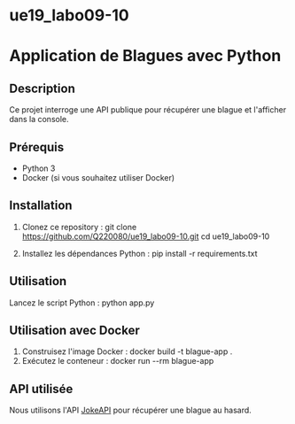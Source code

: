 # ue19_labo09-10
# Application de Blagues avec Python

## Description
Ce projet interroge une API publique pour récupérer une blague et l'afficher dans la console.

## Prérequis
- Python 3
- Docker (si vous souhaitez utiliser Docker)

## Installation
1. Clonez ce repository :
   git clone https://github.com/Q220080/ue19_labo09-10.git
   cd ue19_labo09-10

  
2. Installez les dépendances Python :
   pip install -r requirements.txt


## Utilisation
Lancez le script Python :
   python app.py

## Utilisation avec Docker
1. Construisez l'image Docker :
   docker build -t blague-app .
2. Exécutez le conteneur :
   docker run --rm blague-app

## API utilisée
Nous utilisons l'API [JokeAPI](https://v2.jokeapi.dev/) pour récupérer une blague au hasard.


   
